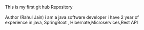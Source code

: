 This is my first git hub Repository
<br></br>
Author (Rahul Jain)
i am a java software developer
i have 2 year of experience in java, SpringBoot , Hibernate,Microservices,Rest API
